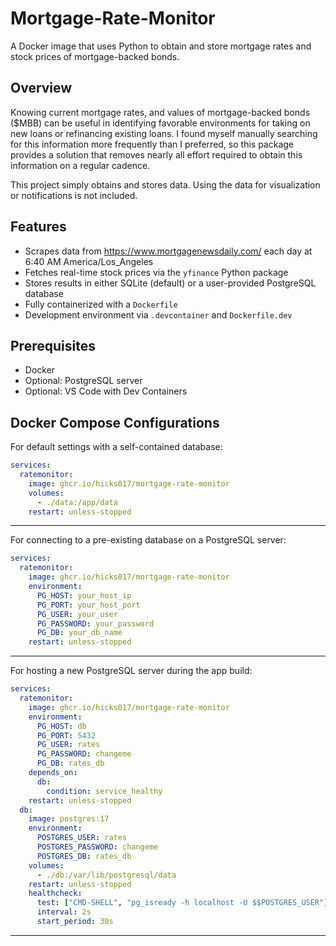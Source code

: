 # Mortgage-Rate-Monitor

A Docker image that uses Python to obtain and store mortgage rates and stock prices of mortgage-backed bonds.

## Overview

Knowing current mortgage rates, and values of mortgage-backed bonds ($MBB) can be useful in identifying favorable environments for taking on new loans or refinancing existing loans. I found myself manually searching for this information more frequently than I preferred, so this package provides a solution that removes nearly all effort required to obtain this information on a regular cadence.

This project simply obtains and stores data. Using the data for visualization or notifications is not included.

## Features

- Scrapes data from https://www.mortgagenewsdaily.com/ each day at 6:40 AM America/Los_Angeles
- Fetches real-time stock prices via the `yfinance` Python package
- Stores results in either SQLite (default) or a user-provided PostgreSQL database
- Fully containerized with a `Dockerfile`
- Development environment via `.devcontainer` and `Dockerfile.dev`

## Prerequisites

- Docker
- Optional: PostgreSQL server
- Optional: VS Code with Dev Containers

## Docker Compose Configurations

For default settings with a self-contained database:

```yml
services:
  ratemonitor:
    image: ghcr.io/hicks017/mortgage-rate-monitor
    volumes:
      - ./data:/app/data
    restart: unless-stopped
```

---

For connecting to a pre-existing database on a PostgreSQL server:

```yml
services:
  ratemonitor:
    image: ghcr.io/hicks017/mortgage-rate-monitor
    environment:
      PG_HOST: your_host_ip
      PG_PORT: your_host_port
      PG_USER: your_user
      PG_PASSWORD: your_password
      PG_DB: your_db_name
    restart: unless-stopped
```

---

For hosting a new PostgreSQL server during the app build:

```yml
services:
  ratemonitor:
    image: ghcr.io/hicks017/mortgage-rate-monitor
    environment:
      PG_HOST: db
      PG_PORT: 5432
      PG_USER: rates
      PG_PASSWORD: changeme
      PG_DB: rates_db
    depends_on:
      db:
        condition: service_healthy
    restart: unless-stopped
  db:
    image: postgres:17
    environment:
      POSTGRES_USER: rates
      POSTGRES_PASSWORD: changeme
      POSTGRES_DB: rates_db
    volumes:
      - ./db:/var/lib/postgresql/data
    restart: unless-stopped
    healthcheck:
      test: ["CMD-SHELL", "pg_isready -h localhost -U $$POSTGRES_USER"]
      interval: 2s
      start_period: 30s
```

---
